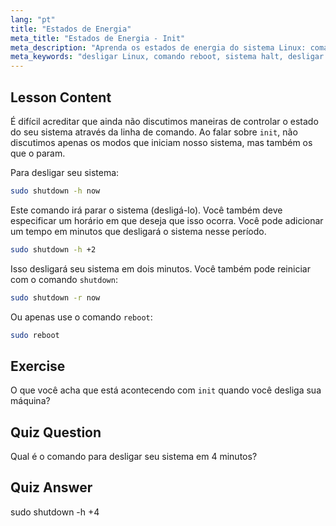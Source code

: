 ```yaml
---
lang: "pt"
title: "Estados de Energia"
meta_title: "Estados de Energia - Init"
meta_description: "Aprenda os estados de energia do sistema Linux: comandos shutdown, reboot e halt. Entenda como desligar ou reiniciar seu sistema Linux com segurança. Comece com comandos essenciais!"
meta_keywords: "desligar Linux, comando reboot, sistema halt, desligar Linux, comandos Linux, Linux para iniciantes, tutorial Linux, estados do sistema"
---
```


## Lesson Content

É difícil acreditar que ainda não discutimos maneiras de controlar o estado do seu sistema através da linha de comando. Ao falar sobre `init`, não discutimos apenas os modos que iniciam nosso sistema, mas também os que o param.

Para desligar seu sistema:

```bash
sudo shutdown -h now
```

Este comando irá parar o sistema (desligá-lo). Você também deve especificar um horário em que deseja que isso ocorra. Você pode adicionar um tempo em minutos que desligará o sistema nesse período.

```bash
sudo shutdown -h +2
```

Isso desligará seu sistema em dois minutos. Você também pode reiniciar com o comando `shutdown`:

```bash
sudo shutdown -r now
```

Ou apenas use o comando `reboot`:

```bash
sudo reboot
```

## Exercise

O que você acha que está acontecendo com `init` quando você desliga sua máquina?

## Quiz Question

Qual é o comando para desligar seu sistema em 4 minutos?

## Quiz Answer

sudo shutdown -h +4
